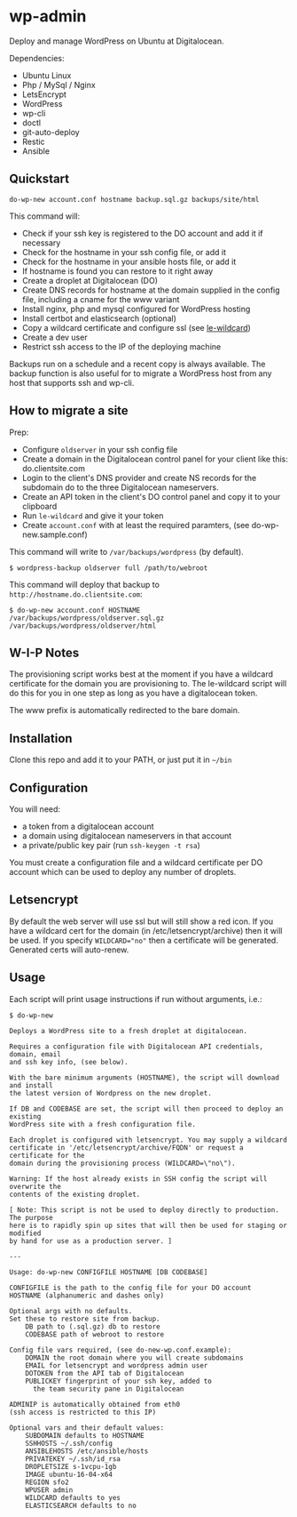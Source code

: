 # wp-admin
Deploy and manage WordPress on Ubuntu at Digitalocean.

Dependencies:

* Ubuntu Linux
* Php / MySql / Nginx
* LetsEncrypt
* WordPress
* wp-cli
* doctl
* git-auto-deploy
* Restic
* Ansible

## Quickstart

`do-wp-new account.conf hostname backup.sql.gz backups/site/html`

This command will:
* Check if your ssh key is registered to the DO account and add it if necessary
* Check for the hostname in your ssh config file, or add it
* Check for the hostname in your ansible hosts file, or add it
* If hostname is found you can restore to it right away
* Create a droplet at Digitalocean (DO)
* Create DNS records for hostname at the domain supplied in the config file, including a cname for the www variant
* Install nginx, php and mysql configured for WordPress hosting
* Install certbot and elasticsearch (optional)
* Copy a wildcard certificate and configure ssl (see [le-wildcard](le-wildcard))
* Create a dev user
* Restrict ssh access to the IP of the deploying machine

Backups run on a schedule and a recent copy is always available.
The backup function is also useful for to migrate a WordPress host from any host that supports ssh and wp-cli. 

## How to migrate a site

Prep: 
* Configure `oldserver` in your ssh config file
* Create a domain in the Digitalocean control panel for your client like this: do.clientsite.com
* Login to the client's DNS provider and create NS records for the subdomain do to the three Digitalocean nameservers.
* Create an API token in the client's DO control panel and copy it to your clipboard
* Run `le-wildcard` and give it your token
* Create `account.conf` with at least the required paramters, (see do-wp-new.sample.conf)

This command will write to `/var/backups/wordpress` (by default).

```
$ wordpress-backup oldserver full /path/to/webroot
```

This command will deploy that backup to `http://hostname.do.clientsite.com`:

```
$ do-wp-new account.conf HOSTNAME /var/backups/wordpress/oldserver.sql.gz /var/backups/wordpress/oldserver/html
```

## W-I-P Notes
The provisioning script works best at the moment if you have a wildcard certificate for the domain you are provisioning to.
The le-wildcard script will do this for you in one step as long as you have a digitalocean token.

The www prefix is automatically redirected to the bare domain.

## Installation
Clone this repo and add it to your PATH, or just put it in `~/bin` 

## Configuration
You will need:
- a token from a digitalocean account
- a domain using digitalocean nameservers in that account
- a private/public key pair (run `ssh-keygen -t rsa`)

You must create a configuration file and a wildcard certificate per DO account which can be used to deploy any number of droplets.

## Letsencrypt
By default the web server will use ssl but will still show a red icon.
If you have a wildcard cert for the domain (in /etc/letsencrypt/archive) then it will be used.
If you specify `WILDCARD="no"` then a certificate will be generated.
Generated certs will auto-renew.

## Usage
Each script will print usage instructions if run without arguments, i.e.:

```
$ do-wp-new

Deploys a WordPress site to a fresh droplet at digitalocean.

Requires a configuration file with Digitalocean API credentials, domain, email 
and ssh key info, (see below).

With the bare minimum arguments (HOSTNAME), the script will download and install 
the latest version of Wordpress on the new droplet.

If DB and CODEBASE are set, the script will then proceed to deploy an existing 
WordPress site with a fresh configuration file.

Each droplet is configured with letsencrypt. You may supply a wildcard 
certificate in '/etc/letsencrypt/archive/FQDN' or request a certificate for the 
domain during the provisioning process (WILDCARD=\"no\").

Warning: If the host already exists in SSH config the script will  overwrite the 
contents of the existing droplet.

[ Note: This script is not be used to deploy directly to production. The purpose 
here is to rapidly spin up sites that will then be used for staging or modified 
by hand for use as a production server. ]

---

Usage: do-wp-new CONFIGFILE HOSTNAME [DB CODEBASE]

CONFIGFILE is the path to the config file for your DO account
HOSTNAME (alphanumeric and dashes only) 

Optional args with no defaults.
Set these to restore site from backup.
    DB path to (.sql.gz) db to restore
    CODEBASE path of webroot to restore

Config file vars required, (see do-new-wp.conf.example):
    DOMAIN the root domain where you will create subdomains
    EMAIL for letsencrypt and wordpress admin user
    DOTOKEN from the API tab of Digitalocean
    PUBLICKEY fingerprint of your ssh key, added to
      the team security pane in Digitalocean

ADMINIP is automatically obtained from eth0
(ssh access is restricted to this IP)

Optional vars and their default values:
    SUBDOMAIN defaults to HOSTNAME
    SSHHOSTS ~/.ssh/config
    ANSIBLEHOSTS /etc/ansible/hosts
    PRIVATEKEY ~/.ssh/id_rsa
    DROPLETSIZE s-1vcpu-1gb
    IMAGE ubuntu-16-04-x64
    REGION sfo2
    WPUSER admin
    WILDCARD defaults to yes
    ELASTICSEARCH defaults to no
```

